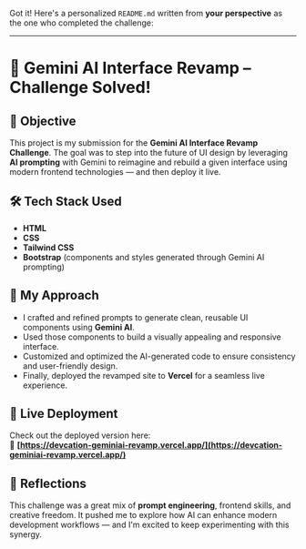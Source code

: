 Got it! Here's a personalized `README.md` written from **your perspective** as the one who completed the challenge:

---

# 🌟 Gemini AI Interface Revamp – Challenge Solved!

## 🎯 Objective  
This project is my submission for the **Gemini AI Interface Revamp Challenge**. The goal was to step into the future of UI design by leveraging **AI prompting** with Gemini to reimagine and rebuild a given interface using modern frontend technologies — and then deploy it live.

## 🛠️ Tech Stack Used  
- **HTML**
- **CSS**
- **Tailwind CSS**
- **Bootstrap** (components and styles generated through Gemini AI prompting)

## 🧠 My Approach  
- I crafted and refined prompts to generate clean, reusable UI components using **Gemini AI**.  
- Used those components to build a visually appealing and responsive interface.  
- Customized and optimized the AI-generated code to ensure consistency and user-friendly design.  
- Finally, deployed the revamped site to **Vercel** for a seamless live experience.

## 🚀 Live Deployment  
Check out the deployed version here:  
🔗 **[https://devcation-geminiai-revamp.vercel.app/](https://devcation-geminiai-revamp.vercel.app/)**

## 💬 Reflections  
This challenge was a great mix of **prompt engineering**, frontend skills, and creative freedom. It pushed me to explore how AI can enhance modern development workflows — and I'm excited to keep experimenting with this synergy.


